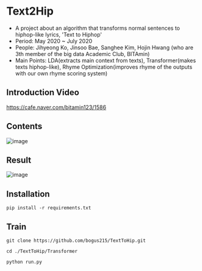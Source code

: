 # Text2Hip
* A project about an algorithm that transforms normal sentences to hiphop-like lyrics, 'Text to Hiphop'
* Period: May 2020 ~ July 2020
* People: Jihyeong Ko, Jinsoo Bae, Sanghee Kim, Hojin Hwang (who are 3th member of the big data Academic Club, BITAmin)
* Main Points: LDA(extracts main context from texts), Transformer(makes texts hiphop-like), Rhyme Optimization(improves rhyme of the outputs with our own rhyme scoring system)


## Introduction Video
https://cafe.naver.com/bitamin123/1586

## Contents
![image](https://user-images.githubusercontent.com/53327766/87830869-f9e28400-c8bc-11ea-892b-5d7e5f4bcc68.png)


## Result
![image](https://user-images.githubusercontent.com/53327766/87831333-2ba81a80-c8be-11ea-9faf-b28fd63081b9.png)

## Installation
`pip install -r requirements.txt` 

## Train
`git clone https://github.com/bogus215/TextToHip.git`  

`cd ./TextToHip/Transformer`  

`python run.py`
